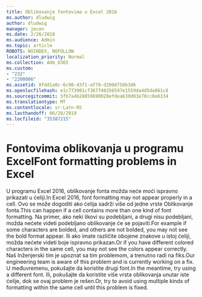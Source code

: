 ```yaml
---
title: Oblikovanje fontovima u Excel 2016
ms.author: dludwig
author: dludwig
manager: jecon
ms.date: 2/26/2018
ms.audience: Admin
ms.topic: article
ROBOTS: NOINDEX, NOFOLLOW
localization_priority: Normal
ms.collection: Adm_O365
ms.custom:
- "232"
- "2200006"
ms.assetid: 8fdd1a0c-6c90-43f1-af70-d200d758b3d6
ms.openlocfilehash: e1c773901cf367f40256597e1559da4d5da861c8
ms.sourcegitcommit: 5fb7a4b28859690020efdea630d03e70cc0e6334
ms.translationtype: MT
ms.contentlocale: sr-Latn-RS
ms.lasthandoff: 06/28/2019
ms.locfileid: "35387215"
---
```

# <a name="font-formatting-problems-in-excel"></a><span data-ttu-id="dac62-102">Fontovima oblikovanja u programu Excel</span><span class="sxs-lookup"><span data-stu-id="dac62-102">Font formatting problems in Excel</span></span>

<span data-ttu-id="dac62-103">U programu Excel 2016, oblikovanje fonta možda neće moći ispravno prikazati u ćeliji.</span><span class="sxs-lookup"><span data-stu-id="dac62-103">In Excel 2016, font formatting may not appear properly in a cell.</span></span> <span data-ttu-id="dac62-104">Ovo se može dogoditi ako ćelija sadrži više od jedne vrste Oblikovanje fonta.</span><span class="sxs-lookup"><span data-stu-id="dac62-104">This can happen if a cell contains more than one kind of font formatting.</span></span> <span data-ttu-id="dac62-105">Na primer, ako neki likovi su podebljani, a drugi nisu podebljani, možda nećete videti podebljano oblikovanje će se pojaviti.</span><span class="sxs-lookup"><span data-stu-id="dac62-105">For example if some characters are bolded, and others are not bolded, you may not see the bold format appear.</span></span> <span data-ttu-id="dac62-106">Ili ako imate različite obojene znakove u istoj ćeliji, možda nećete videti boje ispravno prikazan.</span><span class="sxs-lookup"><span data-stu-id="dac62-106">Or if you have different colored characters in the same cell, you may not see the colors appear correctly.</span></span> <span data-ttu-id="dac62-107">Naš Inženjerski tim je upoznat sa tim problemom, a trenutno radi na fiks.</span><span class="sxs-lookup"><span data-stu-id="dac62-107">Our engineering team is aware of this problem and is currently working on a fix.</span></span> <span data-ttu-id="dac62-108">U međuvremenu, pokušajte da koristite drugi font.</span><span class="sxs-lookup"><span data-stu-id="dac62-108">In the meantime, try using a different font.</span></span> <span data-ttu-id="dac62-109">Ili, pokušajte da koristite više vrsta oblikovanja unutar iste ćelije, dok se ovaj problem je rešen.</span><span class="sxs-lookup"><span data-stu-id="dac62-109">Or, try to avoid using multiple kinds of formatting within the same cell until this problem is fixed.</span></span>
  